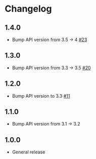 # Changelog

## 1.4.0
  * Bump API version from 3.5 -> 4 [#23](https://github.com/singer-io/tap-doubleclick-campaign-manager/pull/23)

## 1.3.0
  * Bump API version from 3.3 -> 3.5 [#20](https://github.com/singer-io/tap-doubleclick-campaign-manager/pull/20)

## 1.2.0
  * Bump API version to 3.3 [#11](https://github.com/singer-io/tap-doubleclick-campaign-manager/pull/11)

## 1.1.0
  * Bump API version from 3.1 -> 3.2

## 1.0.0
  * General release
